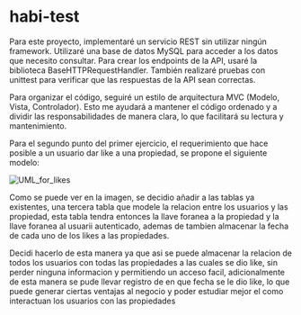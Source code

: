 # habi-test
Para este proyecto, implementaré un servicio REST sin utilizar ningún framework. Utilizaré una base de datos MySQL para acceder a los datos que necesito consultar. Para crear los endpoints de la API, usaré la biblioteca BaseHTTPRequestHandler. También realizaré pruebas con unittest para verificar que las respuestas de la API sean correctas.

Para organizar el código, seguiré un estilo de arquitectura MVC (Modelo, Vista, Controlador). Esto me ayudará a mantener el código ordenado y a dividir las responsabilidades de manera clara, lo que facilitará su lectura y mantenimiento.


Para el segundo punto del primer ejercicio, el requerimiento que hace posible  a un usuario dar like a una propiedad, se propone el siguiente modelo:


![UML_for_likes](https://github.com/ajgonzalezt/habi-test/assets/47196362/f8f3a450-d4c2-4429-846b-9db6073c0b2d)


Como se puede ver en la imagen, se decidio añadir a las tablas ya existentes, una tercera tabla que modele la relacion entre los usuarios y las propiedad, esta tabla tendra entonces la llave foranea a la propiedad y la llave foranea al usuarii autenticado, ademas de tambien almacenar la fecha de cada uno de los likes a las propiedades.

Decidi hacerlo de esta manera ya que asi se puede almacenar la relacion de todos los usuarios con todas las propiedades a las cuales se dio like, sin perder ninguna informacion y permitiendo un acceso facil, adicionalmente de esta manera se pude llevar registro de en que fecha se le dio like, lo que puede generar ciertas ventajas al negocio y poder estudiar mejor el como interactuan los usuarios con las propiedades
